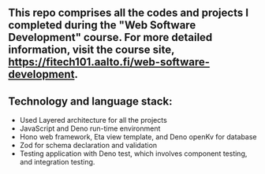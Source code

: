 ## This repo comprises all the codes and projects I completed during the "Web Software Development" course. For more detailed information, visit the course site, https://fitech101.aalto.fi/web-software-development.

## Technology and language stack:
  - Used Layered architecture for all the projects
  - JavaScript and Deno run-time environment
  - Hono web framework, Eta view template, and Deno openKv for database
  - Zod for schema declaration and validation
  - Testing application with Deno test, which involves component testing, and integration testing.
